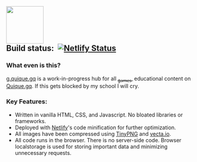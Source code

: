 <a href="https://g.quique.gq"><img height="100" src="https://g.quique.gq/assets/logo_g.svg"></a><br>
Build status:&ensp;[![Netlify Status](https://api.netlify.com/api/v1/badges/e00a1fa1-4668-4986-89d9-c7ad119b0b38/deploy-status)](https://app.netlify.com/sites/g-quique/deploys)
------
<h3>What even is this?</h3>
<p><a href="https://g.quique.gq">g.quique.gq</a> is a work-in-progress hub for all <sub><strike>ga̶̷̶m̶̷̶e̶̷̶s̶̷̶ </strike></sub>&nbsp;educational content on <a href="https://quique.gq">Quique.gq</a>. If this gets blocked by my school I will cry.</p>
<h3>Key Features:</h3>
<ul>
  <li>Written in vanilla HTML, CSS, and Javascript. No bloated libraries or frameworks.</li>
  <li>Deployed with <a href="https://netlify.com">Netlify</a>'s code minification for further optimization.</li>
  <li>All images have been compressed using <a href="https://tinypng.com">TinyPNG</a> and <a href="https://vecta.io/nano">vecta.io</a>.</li>
  <li>All code runs in the browser. There is no server-side code. Browser localstorage is used for storing important data and minimizing unnecessary requests.</li>
</ul>

